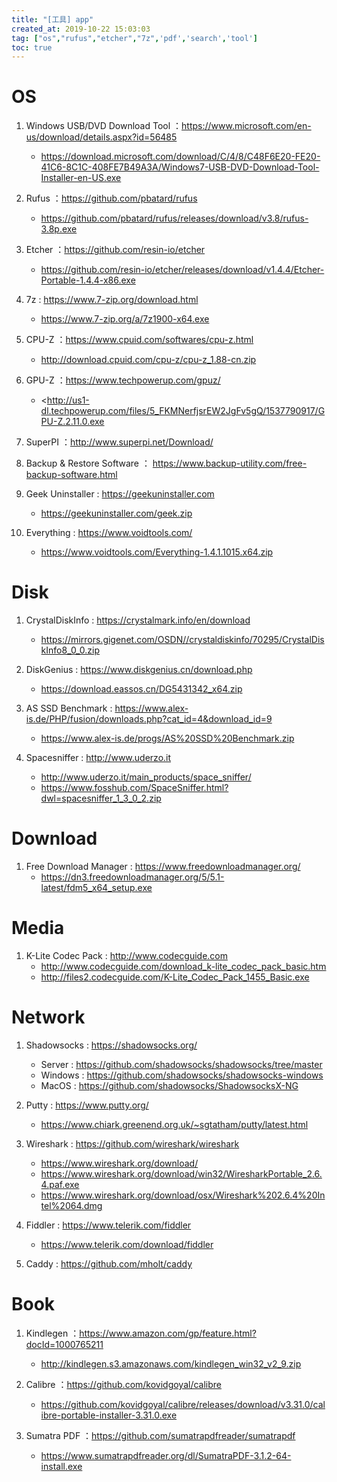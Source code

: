 ```yaml
---
title: "[工具] app"
created_at: 2019-10-22 15:03:03
tag: ["os","rufus","etcher","7z",'pdf','search','tool']
toc: true
---
```


# OS 

1. Windows USB/DVD Download Tool ：<https://www.microsoft.com/en-us/download/details.aspx?id=56485>
    * <https://download.microsoft.com/download/C/4/8/C48F6E20-FE20-41C6-8C1C-408FE7B49A3A/Windows7-USB-DVD-Download-Tool-Installer-en-US.exe>

2. Rufus ：<https://github.com/pbatard/rufus>
    * <https://github.com/pbatard/rufus/releases/download/v3.8/rufus-3.8p.exe>

4. Etcher ：<https://github.com/resin-io/etcher>
    * <https://github.com/resin-io/etcher/releases/download/v1.4.4/Etcher-Portable-1.4.4-x86.exe>

5. 7z  : <https://www.7-zip.org/download.html>
    * <https://www.7-zip.org/a/7z1900-x64.exe>

6. CPU-Z ：<https://www.cpuid.com/softwares/cpu-z.html>
    * <http://download.cpuid.com/cpu-z/cpu-z_1.88-cn.zip>

7. GPU-Z ：<https://www.techpowerup.com/gpuz/>
    * <http://us1-dl.techpowerup.com/files/5_FKMNerfjsrEW2JgFv5gQ/1537790917/GPU-Z.2.11.0.exe

8. SuperPI ：<http://www.superpi.net/Download/>

9. Backup & Restore Software ： <https://www.backup-utility.com/free-backup-software.html>

10. Geek Uninstaller : <https://geekuninstaller.com>
    * <https://geekuninstaller.com/geek.zip>

11. Everything : <https://www.voidtools.com/>
    * <https://www.voidtools.com/Everything-1.4.1.1015.x64.zip>

# Disk

1. CrystalDiskInfo : <https://crystalmark.info/en/download>
    * <https://mirrors.gigenet.com/OSDN//crystaldiskinfo/70295/CrystalDiskInfo8_0_0.zip>

2. DiskGenius : <https://www.diskgenius.cn/download.php>
    * <https://download.eassos.cn/DG5431342_x64.zip>
    
3. AS SSD Benchmark : <https://www.alex-is.de/PHP/fusion/downloads.php?cat_id=4&download_id=9>
    * <https://www.alex-is.de/progs/AS%20SSD%20Benchmark.zip>
    
4. Spacesniffer : <http://www.uderzo.it>
    * <http://www.uderzo.it/main_products/space_sniffer/>
    * <https://www.fosshub.com/SpaceSniffer.html?dwl=spacesniffer_1_3_0_2.zip>


# Download

1. Free Download Manager : <https://www.freedownloadmanager.org/>
    * <https://dn3.freedownloadmanager.org/5/5.1-latest/fdm5_x64_setup.exe>

# Media

1. K-Lite Codec Pack : <http://www.codecguide.com>
    * <http://www.codecguide.com/download_k-lite_codec_pack_basic.htm>
    * <http://files2.codecguide.com/K-Lite_Codec_Pack_1455_Basic.exe>

# Network

1. Shadowsocks  : <https://shadowsocks.org/>
    * Server : <https://github.com/shadowsocks/shadowsocks/tree/master>
    * Windows : <https://github.com/shadowsocks/shadowsocks-windows>
    * MacOS : <https://github.com/shadowsocks/ShadowsocksX-NG>

2. Putty  : <https://www.putty.org/>
    * <https://www.chiark.greenend.org.uk/~sgtatham/putty/latest.html>

3. Wireshark : <https://github.com/wireshark/wireshark>
    * <https://www.wireshark.org/download/>
    * <https://www.wireshark.org/download/win32/WiresharkPortable_2.6.4.paf.exe>
    * <https://www.wireshark.org/download/osx/Wireshark%202.6.4%20Intel%2064.dmg>

4. Fiddler : <https://www.telerik.com/fiddler>
    * <https://www.telerik.com/download/fiddler>

5. Caddy : <https://github.com/mholt/caddy>


# Book

1. Kindlegen ：<https://www.amazon.com/gp/feature.html?docId=1000765211>
    * <http://kindlegen.s3.amazonaws.com/kindlegen_win32_v2_9.zip>

2. Calibre ：<https://github.com/kovidgoyal/calibre>
    * <https://github.com/kovidgoyal/calibre/releases/download/v3.31.0/calibre-portable-installer-3.31.0.exe>

3. Sumatra PDF ：<https://github.com/sumatrapdfreader/sumatrapdf>
    * <https://www.sumatrapdfreader.org/dl/SumatraPDF-3.1.2-64-install.exe>

